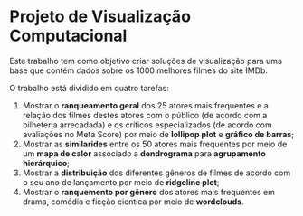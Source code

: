 # Projeto de Visualização Computacional

Este trabalho tem como objetivo criar soluções de visualização para uma base que contém dados sobre os 1000 melhores filmes do site IMDb.

O trabalho está dividido em quatro tarefas:

1.   Mostrar o **ranqueamento geral** dos 25 atores mais frequentes e a relação dos filmes destes atores com o público (de acordo com a bilheteria arrecadada) e os críticos especializados (de acordo com avaliações no Meta Score) por meio de **lollipop plot** e **gráfico de barras**;
2.   Mostrar as **similarides** entre os 50 atores mais frequentes por meio de um **mapa de calor** associado a **dendrograma** para **agrupamento hierárquico**;
3.   Mostrar a **distribuição** dos diferentes gêneros de filmes de acordo com o seu ano de lançamento por meio de **ridgeline plot**;
4.   Mostrar o **ranquemento por gênero** dos atores mais frequentes em drama, comédia e ficção cientíca por meio de **wordclouds**.
